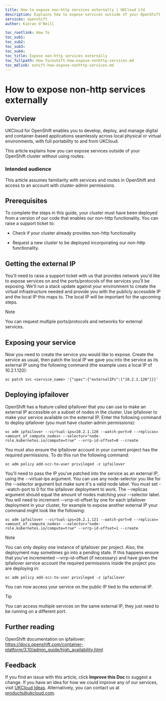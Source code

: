 ```yaml
---
title: How to expose non-http services externally | UKCloud Ltd
description: Explains how to expose services outside of your OpenShift cluster without using HTTP or HTTPS
services: openshift
author: Kieran O'Neill

toc_rootlink: How To
toc_sub1:
toc_sub2:
toc_sub3:
toc_sub4:
toc_title: Expose non-http services externally
toc_fullpath: How To/oshift-how-expose-nonhttp-services.md
toc_mdlink: oshift-how-expose-nonhttp-services.md
---
```


# How to expose non-http services externally

## Overview

UKCloud for OpenShift enables you to develop, deploy, and manage digital and container-based applications seamlessly across local physical or virtual environments, with full portability to and from UKCloud.

This article explains how you can expose services outside of your OpenShift cluster without using routes.

### Intended audience

This article assumes familiarity with services and routes in OpenShift and access to an account with cluster-admin permissions.

## Prerequisites

To complete the steps in this guide, your cluster must have been deployed from a version of our code that enables our non-http functionality. You can raise a support ticket to: 

- Check if your cluster already provides non-http functionality

- Request a new cluster to be deployed incorporating our non-http functionality.

## Getting the external IP

You'll need to raise a support ticket with us that provides network you'd like to expose services on and the ports/protocols of the services you'll be exposing. We'll run a stack update against your environment to create the virtual infrastructure needed and provide you with the publicly accessible IP and the local IP this maps to. The local IP will be important for the upcoming steps.

> [!NOTE]
> You can request multiple ports/protocols and networks for external services.

## Exposing your service

Now you need to create the service you would like to expose. Create the service as usual, then patch the local IP we gave you into the service as its external IP using the following command (the example uses a local IP of 10.2.1.120):

```
oc patch svc <service_name> '{"spec":{"externalIPs":["10.2.1.120"]}}'
```

## Deploying ipfailover

OpenShift has a feature called ipfailover that you can use to make an external IP accessible on a subset of nodes in the cluster. Use ipfailover to make your service available on the external IP. Enter the following command to deploy ipfailover (you must have cluster-admin permissions):

```
oc adm ipfailover --virtual-ips=10.2.1.120 --watch-port=0 --replicas=<amount_of_compute_nodes> --selector="node-role.kubernetes.io/compute=true" --vrrp-id-offset=0 --create
```

You must also ensure the ipfailover account in your current project has the required permissions. To do this run the following command:

```
oc adm policy add-scc-to-user privileged -z ipfailover
```

You'll need to pass the IP you've patched into the service as an external IP, using the --virtual-ips argument. You can use any node-selector you like for the --selector argument but make sure it's a valid node label. You must set --watch-port to 0 for the ipfailover deployment to work. The --replicas argument should equal the amount of nodes matching your --selector label. You will need to increment --vrrp-id-offset by one for each ipfailover deployment in your cluster, for example to expose another external IP your command might look like the following:

```
oc adm ipfailover --virtual-ips=10.2.1.121 --watch-port=0 --replicas=<amount_of_compute_nodes> --selector="node-role.kubernetes.io/compute=true" --vrrp-id-offset=1 --create
```

> [!NOTE]
> You can only deploy one instance of ipfailover per project. Also, the deployment may sometimes go into a pending state. If this happens ensure that you've incremented --vrrp-id-offset (if necessary) and have given the ipfailover service account the required permissions inside the project you are deploying in:
> ```
> oc adm policy add-scc-to-user privileged -z ipfailover
> ```

You can now access your service on the public IP tied to the external IP.

> [!TIP]
> You can access multiple services on the same external IP, they just need to be running on a different port.

## Further reading

OpenShift documentation on ipfailover: <https://docs.openshift.com/container-platform/3.10/admin_guide/high_availability.html>


## Feedback

If you find an issue with this article, click **Improve this Doc** to suggest a change. If you have an idea for how we could improve any of our services, visit [UKCloud Ideas](https://ideas.ukcloud.com). Alternatively, you can contact us at <products@ukcloud.com>.
